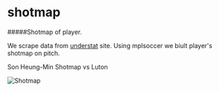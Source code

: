 # shotmap

#####Shotmap of player.

We scrape data from [understat](https://understat.com/) site. Using mplsoccer we biult player's shotmap on pitch.

Son Heung-Min Shotmap vs Luton

![Shotmap]()

